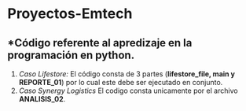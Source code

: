 # Proyectos-Emtech
## ***Código referente al apredizaje en la programación en python.**
1) *Caso Lifestore:* El código consta de 3 partes (**lifestore_file, main y REPORTE_01**) por lo cual este debe ser ejecutado en conjunto.
2) *Caso Synergy Logistics* El codigo consta unicamente por el archivo **ANALISIS_02**. 
